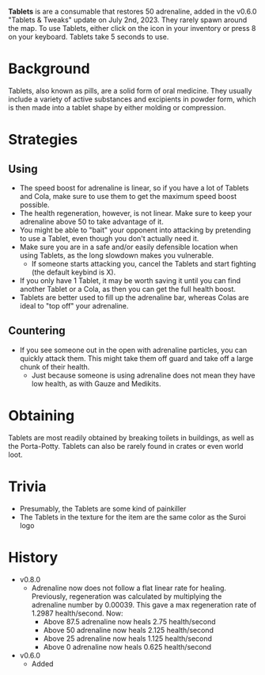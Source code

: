 **Tablets** is are a consumable that restores 50 adrenaline, added in the v0.6.0 "Tablets & Tweaks" update on July 2nd, 2023. They rarely spawn around the map. To use Tablets, either click on the icon in your inventory or press 8 on your keyboard. Tablets take 5 seconds to use.

# Background

Tablets, also known as pills, are a solid form of oral medicine. They usually include a variety of active substances and excipients in powder form, which is then made into a tablet shape by either molding or compression.

# Strategies

## Using

- The speed boost for adrenaline is linear, so if you have a lot of Tablets and Cola, make sure to use them to get the maximum speed boost possible.
- The health regeneration, however, is not linear. Make sure to keep your adrenaline above 50 to take advantage of it.
- You might be able to "bait" your opponent into attacking by pretending to use a Tablet, even though you don't actually need it.
- Make sure you are in a safe and/or easily defensible location when using Tablets, as the long slowdown makes you vulnerable.
  - If someone starts attacking you, cancel the Tablets and start fighting (the default keybind is X).
- If you only have 1 Tablet, it may be worth saving it until you can find another Tablet or a Cola, as then you can get the full health boost.
- Tablets are better used to fill up the adrenaline bar, whereas Colas are ideal to "top off" your adrenaline.

## Countering

- If you see someone out in the open with adrenaline particles, you can quickly attack them. This might take them off guard and take off a large chunk of their health.
  - Just because someone is using adrenaline does not mean they have low health, as with Gauze and Medikits.

# Obtaining

Tablets are most readily obtained by breaking toilets in buildings, as well as the Porta-Potty. Tablets can also be rarely found in crates or even world loot.

# Trivia

- Presumably, the Tablets are some kind of painkiller
- The Tablets in the texture for the item are the same color as the Suroi logo

# History

- v0.8.0
  - Adrenaline now does not follow a flat linear rate for healing. Previously, regeneration was calculated by multiplying the adrenaline number by 0.00039. This gave a max regeneration rate of 1.2987 health/second. Now:
    - Above 87.5 adrenaline now heals 2.75 health/second
    - Above 50 adrenaline now heals 2.125 health/second
    - Above 25 adrenaline now heals 1.125 health/second
    - Above 0 adrenaline now heals 0.625 health/second
- v0.6.0
  - Added
